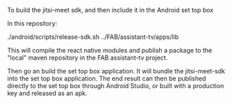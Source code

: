 
To build the jitsi-meet sdk, and then include it in the Android set top box

In this repository:

./android/scripts/release-sdk.sh ../FAB/assistant-tv/apps/lib

This will compile the react native modules and publish a package to the "local" maven repository in the FAB assistant-tv project.

Then go an build the set top box application.  It will bundle the jitsi-meet-sdk into the set top box application.  The end result can then be published directly to the set top box through Android Studio, or built with a production key and released as an apk.
